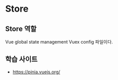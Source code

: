 # Store

## Store 역할

Vue global state management Vuex config 파일이다.

## 학습 사이트

- <https://pinia.vuejs.org/>
